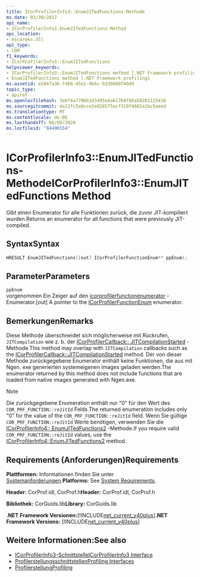 ```yaml
---
title: ICorProfilerInfo3::EnumJITedFunctions-Methode
ms.date: 03/30/2017
api_name:
- ICorProfilerInfo3.EnumJITedFunctions Method
api_location:
- mscorwks.dll
api_type:
- COM
f1_keywords:
- ICorProfilerInfo3::EnumJITedFunctions
helpviewer_keywords:
- ICorProfilerInfo3::EnumJITedFunctions method [.NET Framework profiling]
- EnumJITedFunctions method [.NET Framework profiling]
ms.assetid: e2847a36-f460-45e2-9b6c-b33b008f40d9
topic_type:
- apiref
ms.openlocfilehash: 3ebf4a7706b3d3495e4a617b4f86a50281115436
ms.sourcegitcommit: da21fc5a8cce1e028575acf31974681a1bc5aeed
ms.translationtype: MT
ms.contentlocale: de-DE
ms.lasthandoff: 06/08/2020
ms.locfileid: "84496554"
---
```

# <a name="icorprofilerinfo3enumjitedfunctions-method"></a><span data-ttu-id="ac957-102">ICorProfilerInfo3::EnumJITedFunctions-Methode</span><span class="sxs-lookup"><span data-stu-id="ac957-102">ICorProfilerInfo3::EnumJITedFunctions Method</span></span>
<span data-ttu-id="ac957-103">Gibt einen Enumerator für alle Funktionen zurück, die zuvor JIT-kompiliert wurden.</span><span class="sxs-lookup"><span data-stu-id="ac957-103">Returns an enumerator for all functions that were previously JIT-compiled.</span></span>  
  
## <a name="syntax"></a><span data-ttu-id="ac957-104">Syntax</span><span class="sxs-lookup"><span data-stu-id="ac957-104">Syntax</span></span>  
  
```cpp  
HRESULT EnumJITedFunctions([out] ICorProfilerFunctionEnum** ppEnum);  
```  
  
## <a name="parameters"></a><span data-ttu-id="ac957-105">Parameter</span><span class="sxs-lookup"><span data-stu-id="ac957-105">Parameters</span></span>  
 `ppEnum`  
 <span data-ttu-id="ac957-106">vorgenommen Ein Zeiger auf den [icorprofilerfunctionenumerator](icorprofilerfunctionenum-interface.md) -Enumerator.</span><span class="sxs-lookup"><span data-stu-id="ac957-106">[out] A pointer to the [ICorProfilerFunctionEnum](icorprofilerfunctionenum-interface.md) enumerator.</span></span>  
  
## <a name="remarks"></a><span data-ttu-id="ac957-107">Bemerkungen</span><span class="sxs-lookup"><span data-stu-id="ac957-107">Remarks</span></span>  
 <span data-ttu-id="ac957-108">Diese Methode überschneidet sich möglicherweise mit Rückrufen, `JITCompilation` wie z. b. der [ICorProfilerCallback:: JITCompilationStarted](icorprofilercallback-jitcompilationstarted-method.md) -Methode.</span><span class="sxs-lookup"><span data-stu-id="ac957-108">This method may overlap with `JITCompilation` callbacks such as the [ICorProfilerCallback::JITCompilationStarted](icorprofilercallback-jitcompilationstarted-method.md) method.</span></span> <span data-ttu-id="ac957-109">Der von dieser Methode zurückgegebene Enumerator enthält keine Funktionen, die aus mit Ngen. exe generierten systemeigenen Images geladen werden.</span><span class="sxs-lookup"><span data-stu-id="ac957-109">The enumerator returned by this method does not include functions that are loaded from native images generated with Ngen.exe.</span></span>  
  
> [!NOTE]
> <span data-ttu-id="ac957-110">Die zurückgegebene Enumeration enthält nur "0" für den Wert des `COR_PRF_FUNCTION::reJitId` Felds.</span><span class="sxs-lookup"><span data-stu-id="ac957-110">The returned enumeration includes only "0" for the value of the `COR_PRF_FUNCTION::reJitId` field.</span></span>  <span data-ttu-id="ac957-111">Wenn Sie gültige `COR_PRF_FUNCTION::reJitId` Werte benötigen, verwenden Sie die [ICorProfilerInfo4:: EnumJITedFunctions2](icorprofilerinfo4-enumjitedfunctions2-method.md) -Methode.</span><span class="sxs-lookup"><span data-stu-id="ac957-111">If you require valid `COR_PRF_FUNCTION::reJitId` values, use the [ICorProfilerInfo4::EnumJITedFunctions2](icorprofilerinfo4-enumjitedfunctions2-method.md) method.</span></span>  
  
## <a name="requirements"></a><span data-ttu-id="ac957-112">Requirements (Anforderungen)</span><span class="sxs-lookup"><span data-stu-id="ac957-112">Requirements</span></span>  
 <span data-ttu-id="ac957-113">**Plattformen:** Informationen finden Sie unter [Systemanforderungen](../../get-started/system-requirements.md).</span><span class="sxs-lookup"><span data-stu-id="ac957-113">**Platforms:** See [System Requirements](../../get-started/system-requirements.md).</span></span>  
  
 <span data-ttu-id="ac957-114">**Header:** CorProf.idl, CorProf.h</span><span class="sxs-lookup"><span data-stu-id="ac957-114">**Header:** CorProf.idl, CorProf.h</span></span>  
  
 <span data-ttu-id="ac957-115">**Bibliothek:** CorGuids.lib</span><span class="sxs-lookup"><span data-stu-id="ac957-115">**Library:** CorGuids.lib</span></span>  
  
 <span data-ttu-id="ac957-116">**.NET Framework Versionen:**[!INCLUDE[net_current_v40plus](../../../../includes/net-current-v40plus-md.md)]</span><span class="sxs-lookup"><span data-stu-id="ac957-116">**.NET Framework Versions:** [!INCLUDE[net_current_v40plus](../../../../includes/net-current-v40plus-md.md)]</span></span>  
  
## <a name="see-also"></a><span data-ttu-id="ac957-117">Weitere Informationen:</span><span class="sxs-lookup"><span data-stu-id="ac957-117">See also</span></span>

- [<span data-ttu-id="ac957-118">ICorProfilerInfo3-Schnittstelle</span><span class="sxs-lookup"><span data-stu-id="ac957-118">ICorProfilerInfo3 Interface</span></span>](icorprofilerinfo3-interface.md)
- [<span data-ttu-id="ac957-119">Profilerstellungsschnittstellen</span><span class="sxs-lookup"><span data-stu-id="ac957-119">Profiling Interfaces</span></span>](profiling-interfaces.md)
- [<span data-ttu-id="ac957-120">Profilerstellung</span><span class="sxs-lookup"><span data-stu-id="ac957-120">Profiling</span></span>](index.md)
